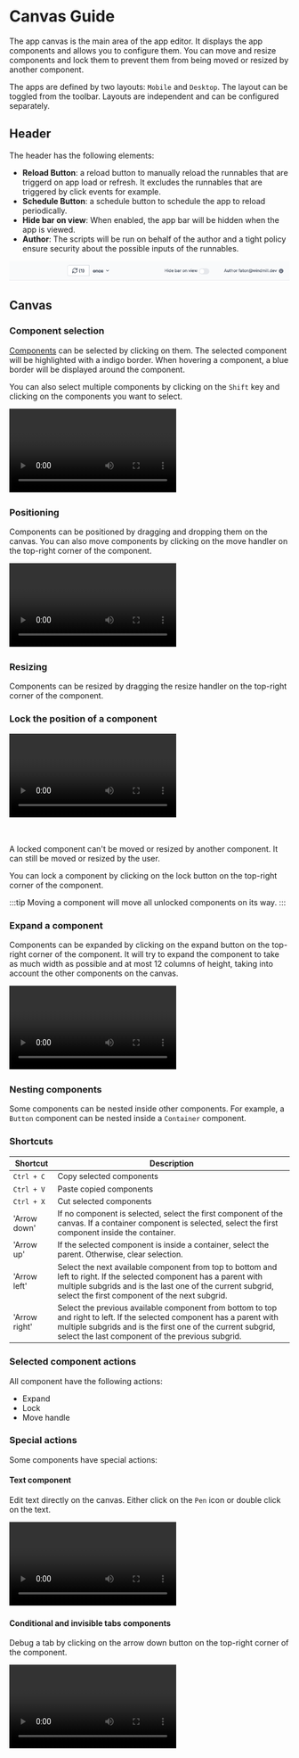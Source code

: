 # Canvas Guide

The app canvas is the main area of the app editor. It displays the app components and allows you to configure them.
You can move and resize components and lock them to prevent them from being moved or resized by another component.

The apps are defined by two layouts: `Mobile` and `Desktop`. The layout can be toggled from the toolbar. Layouts are independent and can be configured separately.

## Header

The header has the following elements:

- **Reload Button**: a reload button to manually reload the runnables that are triggerd on app load or refresh. It excludes the runnables that are triggered by click events for example.
- **Schedule Button**: a schedule button to schedule the app to reload periodically.
- **Hide bar on view**: When enabled, the app bar will be hidden when the app is viewed.
- **Author**: The scripts will be run on behalf of the author and a tight policy ensure security about the possible inputs of the runnables.

![App header](../assets/apps/3_app_canvas/app-header.png)

## Canvas

### Component selection

[Components](./4_app_configuration-settings/1_app_component_library.md) can be selected by clicking on them. The selected component will be highlighted with a indigo border.
When hovering a component, a blue border will be displayed around the component.

You can also select multiple components by clicking on the `Shift` key and clicking on the components you want to select.

<video
    className="border-2 rounded-xl object-cover w-full h-full"
    autoPlay
    controls
    id="app-component-selection"
    src="/videos/app-component-selection.mp4"
/>

### Positioning

Components can be positioned by dragging and dropping them on the canvas. You can also move components by clicking on the move handler on the top-right corner of the component.

<video
    className="border-2 rounded-xl object-cover w-full h-full"
    autoPlay
    controls
    id="component-moving"
    src="/videos/component-moving.mp4"
/>

### Resizing

Components can be resized by dragging the resize handler on the top-right corner of the component.

### Lock the position of a component

<video
    className="border-2 rounded-xl object-cover w-full h-full"
    autoPlay
    controls
    id="app-lock"
    src="/videos/app-lock.mp4"
/>

<br/>

A locked component can't be moved or resized by another component. It can still be moved or resized by the user.

You can lock a component by clicking on the lock button on the top-right corner of the component.

:::tip
Moving a component will move all unlocked components on its way.
:::

### Expand a component

Components can be expanded by clicking on the expand button on the top-right corner of the component. It will try to expand the component to take as much width as possible and at most 12 columns of height, taking into account the other components on the canvas.

<video
    className="border-2 rounded-xl object-cover w-full h-full"
    autoPlay
    controls
    id="component-expand"
    src="/videos/component-expand.mp4"
/>

### Nesting components

Some components can be nested inside other components. For example, a `Button` component can be nested inside a `Container` component.

### Shortcuts

| Shortcut      | Description                                                                                                                                                                                                                                 |
| ------------- | ------------------------------------------------------------------------------------------------------------------------------------------------------------------------------------------------------------------------------------------- |
| `Ctrl + C`    | Copy selected components                                                                                                                                                                                                                    |
| `Ctrl + V`    | Paste copied components                                                                                                                                                                                                                     |
| `Ctrl + X`    | Cut selected components                                                                                                                                                                                                                     |
| 'Arrow down'  | If no component is selected, select the first component of the canvas. If a container component is selected, select the first component inside the container.                                                                               |
| 'Arrow up'    | If the selected component is inside a container, select the parent. Otherwise, clear selection.                                                                                                                                             |
| 'Arrow left'  | Select the next available component from top to bottom and left to right. If the selected component has a parent with multiple subgrids and is the last one of the current subgrid, select the first component of the next subgrid.         |
| 'Arrow right' | Select the previous available component from bottom to top and right to left. If the selected component has a parent with multiple subgrids and is the first one of the current subgrid, select the last component of the previous subgrid. |

### Selected component actions

All component have the following actions:

- Expand
- Lock
- Move handle

### Special actions

Some components have special actions:

#### Text component

Edit text directly on the canvas. Either click on the `Pen` icon or double click on the text.

<video 
    className="border-2 rounded-xl object-cover w-full h-full"
    autoPlay
    controls
    id="app-text-inline-editor"
    src="/videos/app-text-inline-editor.mp4"
/>

#### Conditional and invisible tabs components

Debug a tab by clicking on the arrow down button on the top-right corner of the component.

<video 
    className="border-2 rounded-xl object-cover w-full h-full"
    autoPlay
    loop
    controls
    id="app-debug-tabs"
    src="/videos/app-debug-tabs.mp4"
/>
